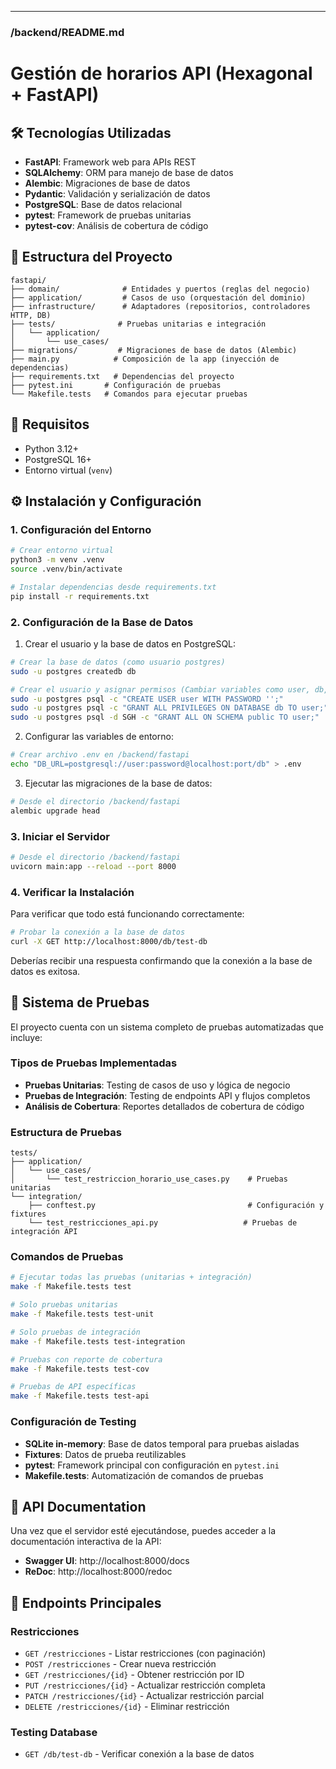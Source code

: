 
---

### **/backend/README.md**

# Gestión de horarios API (Hexagonal + FastAPI)

## 🛠️ Tecnologías Utilizadas
- **FastAPI**: Framework web para APIs REST
- **SQLAlchemy**: ORM para manejo de base de datos
- **Alembic**: Migraciones de base de datos
- **Pydantic**: Validación y serialización de datos
- **PostgreSQL**: Base de datos relacional
- **pytest**: Framework de pruebas unitarias
- **pytest-cov**: Análisis de cobertura de código


## 📂 Estructura del Proyecto
```
fastapi/
├── domain/              # Entidades y puertos (reglas del negocio)
├── application/         # Casos de uso (orquestación del dominio)
├── infrastructure/      # Adaptadores (repositorios, controladores HTTP, DB)
├── tests/              # Pruebas unitarias e integración
│   └── application/
│       └── use_cases/
├── migrations/         # Migraciones de base de datos (Alembic)
├── main.py            # Composición de la app (inyección de dependencias)
├── requirements.txt   # Dependencias del proyecto
├── pytest.ini       # Configuración de pruebas
└── Makefile.tests   # Comandos para ejecutar pruebas
```

## 🚀 Requisitos
- Python 3.12+
- PostgreSQL 16+
- Entorno virtual (`venv`)

## ⚙️ Instalación y Configuración

### 1. Configuración del Entorno
```bash
# Crear entorno virtual
python3 -m venv .venv
source .venv/bin/activate

# Instalar dependencias desde requirements.txt
pip install -r requirements.txt
```

### 2. Configuración de la Base de Datos

1. Crear el usuario y la base de datos en PostgreSQL:
```bash
# Crear la base de datos (como usuario postgres)
sudo -u postgres createdb db

# Crear el usuario y asignar permisos (Cambiar variables como user, db, '' por credenciales que correspondan)
sudo -u postgres psql -c "CREATE USER user WITH PASSWORD '';"
sudo -u postgres psql -c "GRANT ALL PRIVILEGES ON DATABASE db TO user;"
sudo -u postgres psql -d SGH -c "GRANT ALL ON SCHEMA public TO user;"
```

2. Configurar las variables de entorno:
```bash
# Crear archivo .env en /backend/fastapi
echo "DB_URL=postgresql://user:password@localhost:port/db" > .env
```

3. Ejecutar las migraciones de la base de datos:
```bash
# Desde el directorio /backend/fastapi
alembic upgrade head
```

### 3. Iniciar el Servidor
```bash
# Desde el directorio /backend/fastapi
uvicorn main:app --reload --port 8000
```

### 4. Verificar la Instalación
Para verificar que todo está funcionando correctamente:
```bash
# Probar la conexión a la base de datos
curl -X GET http://localhost:8000/db/test-db
```

Deberías recibir una respuesta confirmando que la conexión a la base de datos es exitosa.

## 🧪 Sistema de Pruebas

El proyecto cuenta con un sistema completo de pruebas automatizadas que incluye:

### Tipos de Pruebas Implementadas
- **Pruebas Unitarias**: Testing de casos de uso y lógica de negocio
- **Pruebas de Integración**: Testing de endpoints API y flujos completos
- **Análisis de Cobertura**: Reportes detallados de cobertura de código

### Estructura de Pruebas
```
tests/
├── application/
│   └── use_cases/
│       └── test_restriccion_horario_use_cases.py    # Pruebas unitarias
└── integration/
    ├── conftest.py                                  # Configuración y fixtures
    └── test_restricciones_api.py                   # Pruebas de integración API
```

### Comandos de Pruebas
```bash
# Ejecutar todas las pruebas (unitarias + integración)
make -f Makefile.tests test

# Solo pruebas unitarias
make -f Makefile.tests test-unit

# Solo pruebas de integración
make -f Makefile.tests test-integration

# Pruebas con reporte de cobertura
make -f Makefile.tests test-cov

# Pruebas de API específicas
make -f Makefile.tests test-api
```

### Configuración de Testing
- **SQLite in-memory**: Base de datos temporal para pruebas aisladas
- **Fixtures**: Datos de prueba reutilizables
- **pytest**: Framework principal con configuración en `pytest.ini`
- **Makefile.tests**: Automatización de comandos de pruebas

## 📖 API Documentation

Una vez que el servidor esté ejecutándose, puedes acceder a la documentación interactiva de la API:

- **Swagger UI**: http://localhost:8000/docs
- **ReDoc**: http://localhost:8000/redoc

## 🎯 Endpoints Principales

### Restricciones
- `GET /restricciones` - Listar restricciones (con paginación)
- `POST /restricciones` - Crear nueva restricción
- `GET /restricciones/{id}` - Obtener restricción por ID
- `PUT /restricciones/{id}` - Actualizar restricción completa
- `PATCH /restricciones/{id}` - Actualizar restricción parcial
- `DELETE /restricciones/{id}` - Eliminar restricción

### Testing Database
- `GET /db/test-db` - Verificar conexión a la base de datos
